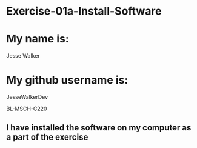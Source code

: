 # Exercise-01a-Install-Software

# My name is:
Jesse Walker

# My github username is:
JesseWalkerDev

BL-MSCH-C220
## I have installed the software on my computer as a part of the exercise
